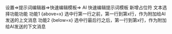 设置=>提示词编辑器=>快速编辑模板=> AI 快速编辑提示词模板
新增占位符 文本选择功能功能
功能1 {above=x} 选中行第一行之前，第一行到第x行，作为附加给AI发送的上文消息
功能2 {below=x} 选中行最后行之后，第一行到第x行，作为附加给AI发送的下文消息